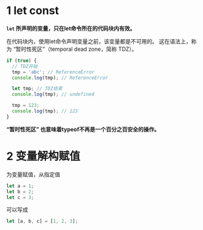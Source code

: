 # 1 let const

**`let` 所声明的变量，只在let命令所在的代码块内有效。**

在代码块内，使用let命令声明变量之前，该变量都是不可用的。
这在语法上，称为 “暂时性死区”（temporal dead zone，简称 TDZ）。

```javascript
if (true) {
  // TDZ开始
  tmp = 'abc'; // ReferenceError
  console.log(tmp); // ReferenceError

  let tmp; // TDZ结束
  console.log(tmp); // undefined

  tmp = 123;
  console.log(tmp); // 123
}
```

**“暂时性死区” 也意味着typeof不再是一个百分之百安全的操作。**
# 2 变量解构赋值
为变量赋值，从指定值

```javascript
let a = 1;
let b = 2;
let c = 3;
```

可以写成

```javascript
let [a, b, c] = [1, 2, 3];
```